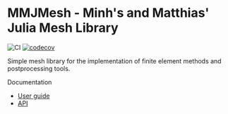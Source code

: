 # MMJMesh - Minh's and Matthias' Julia Mesh Library

![CI](https://github.com/matthiasbaitsch/mmjmesh/actions/workflows/quarto-publish.yml/badge.svg)
[![codecov](https://codecov.io/gh/matthiasbaitsch/mmjmesh/graph/badge.svg?token=0GI007B80K)](https://codecov.io/gh/matthiasbaitsch/mmjmesh)

Simple mesh library for the implementation of finite element methods and postprocessing tools.

Documentation
- [User guide](https://matthiasbaitsch.github.io/mmjmesh/guide)
- [API](https://matthiasbaitsch.github.io/mmjmesh/apidoc)
